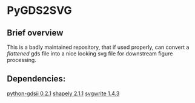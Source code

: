 # PyGDS2SVG

## Brief overview

This is a badly maintained repository, that if used properly, can convert a *flattened* gds file into a nice looking svg file for downstream figure processing.

## Dependencies:

[python-gdsii 0.2.1](https://pypi.org/project/python-gdsii/)
[shapely 2.1.1](https://pypi.org/project/shapely/)
[svgwrite 1.4.3](https://pypi.org/project/svgwrite/)